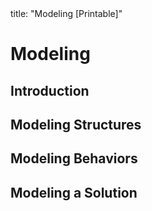 <frontmatter>
title: "Modeling [Printable]"
</frontmatter>

<link rel="stylesheet" href="{{baseUrl}}/css/textbook.css">

<div class="website-content">

<div id="main">

# Modeling

## Introduction

<include src="introduction/what/embed-inParent-printable.md" boilerplate />
<include src="introduction/how/embed-inParent-printable.md" boilerplate />
<include src="introduction/umlModels/embed-inParent-printable.md" boilerplate />

## Modeling Structures

<include src="modelingStructures/classDiagramsBasic/embed-inParent-printable.md" boilerplate />
<!-- <include src="modelingStructures/classDiagramsIntermediate/embed-inParent-printable.md" boilerplate /> -->
<!-- <include src="modelingStructures/classDiagramsAdvanced/embed-inParent-printable.md" boilerplate /> -->
<include src="modelingStructures/objectDiagrams/embed-inParent-printable.md" boilerplate />
<include src="modelingStructures/objectOrientedDomainModels/embed-inParent-printable.md" boilerplate />
<include src="modelingStructures/deploymentDiagrams/embed-inParent-printable.md" boilerplate />
<include src="modelingStructures/componentDiagrams/embed-inParent-printable.md" boilerplate />
<include src="modelingStructures/packageDiagrams/embed-inParent-printable.md" boilerplate />
<include src="modelingStructures/compositeStructureDiagrams/embed-inParent-printable.md" boilerplate />

## Modeling Behaviors

<include src="modelingBehaviors/activityDiagrams/embed-inParent-printable.md" boilerplate />
<include src="modelingBehaviors/sequenceDiagramsBasic/embed-inParent-printable.md" boilerplate />
<!-- <include src="modelingBehaviors/sequenceDiagramsIntermediate/embed-inParent-printable.md" boilerplate /> -->
<!-- <include src="modelingBehaviors/sequenceDiagramsAdvanced/embed-inParent-printable.md" boilerplate /> -->
<include src="modelingBehaviors/useCaseDiagrams/embed-inParent-printable.md" boilerplate />
<include src="modelingBehaviors/timingDiagrams/embed-inParent-printable.md" boilerplate />
<include src="modelingBehaviors/interactionOverviewDiagrams/embed-inParent-printable.md" boilerplate />
<include src="modelingBehaviors/communicationDiagrams/embed-inParent-printable.md" boilerplate />
<include src="modelingBehaviors/stateMachineDiagrams/embed-inParent-printable.md" boilerplate />

## Modeling a Solution

<include src="modelingASolution/introduction/embed-inParent-printable.md" boilerplate />
<include src="modelingASolution/basic/embed-inParent-printable.md" boilerplate />
<include src="modelingASolution/intermediate/embed-inParent-printable.md" boilerplate />

<!-- TODO: add review -->

</div>

</div>
